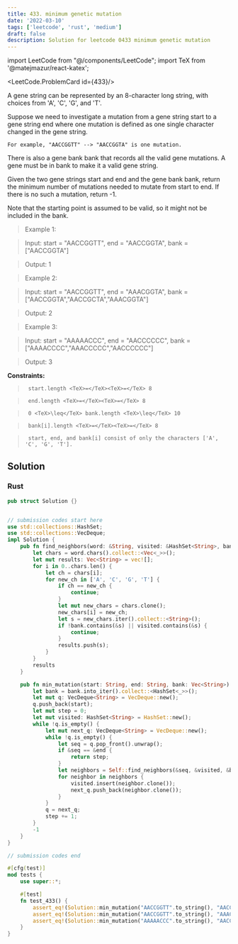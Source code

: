 ```yaml
---
title: 433. minimum genetic mutation
date: '2022-03-10'
tags: ['leetcode', 'rust', 'medium']
draft: false
description: Solution for leetcode 0433 minimum genetic mutation
---
```

import LeetCode from "@/components/LeetCode";
import TeX from '@matejmazur/react-katex';

<LeetCode.ProblemCard id={433}/>
 

  A gene string can be represented by an 8-character long string, with choices from 'A', 'C', 'G', and 'T'.

  Suppose we need to investigate a mutation from a gene string start to a gene string end where one mutation is defined as one single character changed in the gene string.

  

  	For example, "AACCGGTT" --> "AACCGGTA" is one mutation.

  

  There is also a gene bank bank that records all the valid gene mutations. A gene must be in bank to make it a valid gene string.

  Given the two gene strings start and end and the gene bank bank, return the minimum number of mutations needed to mutate from start to end. If there is no such a mutation, return -1.

  Note that the starting point is assumed to be valid, so it might not be included in the bank.

   

 >   Example 1:

  

 >   Input: start <TeX>=</TeX> "AACCGGTT", end <TeX>=</TeX> "AACCGGTA", bank <TeX>=</TeX> ["AACCGGTA"]

 >   Output: 1

  

 >   Example 2:

  

 >   Input: start <TeX>=</TeX> "AACCGGTT", end <TeX>=</TeX> "AAACGGTA", bank <TeX>=</TeX> ["AACCGGTA","AACCGCTA","AAACGGTA"]

 >   Output: 2

  

 >   Example 3:

  

 >   Input: start <TeX>=</TeX> "AAAAACCC", end <TeX>=</TeX> "AACCCCCC", bank <TeX>=</TeX> ["AAAACCCC","AAACCCCC","AACCCCCC"]

 >   Output: 3

  

   

  **Constraints:**

  

 >   	start.length <TeX>=</TeX><TeX>=</TeX> 8

 >   	end.length <TeX>=</TeX><TeX>=</TeX> 8

 >   	0 <TeX>\leq</TeX> bank.length <TeX>\leq</TeX> 10

 >   	bank[i].length <TeX>=</TeX><TeX>=</TeX> 8

 >   	start, end, and bank[i] consist of only the characters ['A', 'C', 'G', 'T'].


## Solution
### Rust
```rust
pub struct Solution {}


// submission codes start here
use std::collections::HashSet;
use std::collections::VecDeque;
impl Solution {
    pub fn find_neighbors(word: &String, visited: &HashSet<String>, bank: &HashSet<String>) -> Vec<String> {
        let chars = word.chars().collect::<Vec<_>>();
        let mut results: Vec<String> = vec![];
        for i in 0..chars.len() {
            let ch = chars[i];
            for new_ch in ['A', 'C', 'G', 'T'] {
                if ch == new_ch {
                    continue;
                }
                let mut new_chars = chars.clone();
                new_chars[i] = new_ch;
                let s = new_chars.iter().collect::<String>();
                if !bank.contains(&s) || visited.contains(&s) {
                    continue;
                }
                results.push(s);
            }
        }
        results
    }

    pub fn min_mutation(start: String, end: String, bank: Vec<String>) -> i32 {
        let bank = bank.into_iter().collect::<HashSet<_>>();
        let mut q: VecDeque<String> = VecDeque::new();
        q.push_back(start);
        let mut step = 0;
        let mut visited: HashSet<String> = HashSet::new();
        while !q.is_empty() {
            let mut next_q: VecDeque<String> = VecDeque::new();
            while !q.is_empty() {
                let seq = q.pop_front().unwrap();
                if &seq == &end {
                    return step;
                }
                let neighbors = Self::find_neighbors(&seq, &visited, &bank);
                for neighbor in neighbors {
                    visited.insert(neighbor.clone());
                    next_q.push_back(neighbor.clone());
                }
            }
            q = next_q;
            step += 1;
        }
        -1
    }
}

// submission codes end

#[cfg(test)]
mod tests {
    use super::*;

    #[test]
    fn test_433() {
        assert_eq!(Solution::min_mutation("AACCGGTT".to_string(), "AACCGGTA".to_string(), vec_string!["AACCGGTA"]), 1);
        assert_eq!(Solution::min_mutation("AACCGGTT".to_string(), "AAACGGTA".to_string(), vec_string!["AACCGGTA","AACCGCTA","AAACGGTA"]), 2);
        assert_eq!(Solution::min_mutation("AAAAACCC".to_string(), "AACCCCCC".to_string(), vec_string!["AAAACCCC","AAACCCCC","AACCCCCC"]), 3);
    }
}

```
